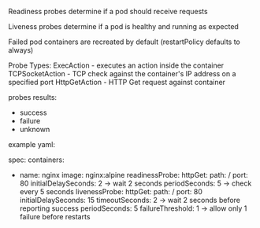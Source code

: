 Readiness probes determine if a pod should receive requests

Liveness probes determine if a pod is healthy and running as expected

Failed pod containers are recreated by default (restartPolicy defaults to always)


Probe Types:
ExecAction - executes an action inside the container
TCPSocketAction - TCP check against the container's IP address on a specified port
HttpGetAction - HTTP Get request against container

probes results:
- success
- failure
- unknown

example yaml:

spec:
  containers:
  - name: nginx
    image: nginx:alpine
    readinessProbe:
      httpGet:
        path: /
        port: 80
      initialDelaySeconds: 2   -> wait 2 seconds
      periodSeconds: 5    -> check every 5 seconds
    livenessProbe:
      httpGet:
        path: /
        port: 80
      initialDelaySeconds: 15
      timeoutSeconds: 2    -> wait 2 seconds before reporting success
      periodSeconds: 5
      failureThreshold: 1   -> allow only 1 failure before restarts